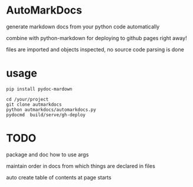 # AutoMarkDocs

generate markdown docs from your python code automatically

combine with python-markdown for deploying to github pages right away!

files are imported and objects inspected, no source code parsing is done

# usage

    pip install pydoc-mardown
    
    cd /your/project
    git clone autmarkdocs 
    python autmarkdocs/automarkdocs.py
    pydocmd  build/serve/gh-deploy
    
# TODO

package and doc how to use args

maintain order in docs from which things are declared in files

auto create table of contents at page starts